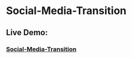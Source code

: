 # Social-Media-Transition

### <h2>Live Demo:</h2> <h3>[Social-Media-Transition](https://hilla10.github.io/Social-Media-Transition/)</h3>
